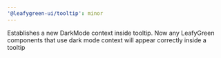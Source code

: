 ```yaml
---
'@leafygreen-ui/tooltip': minor
---
```


Establishes a new DarkMode context inside tooltip. Now any LeafyGreen components that use dark mode context will appear correctly inside a tooltip

